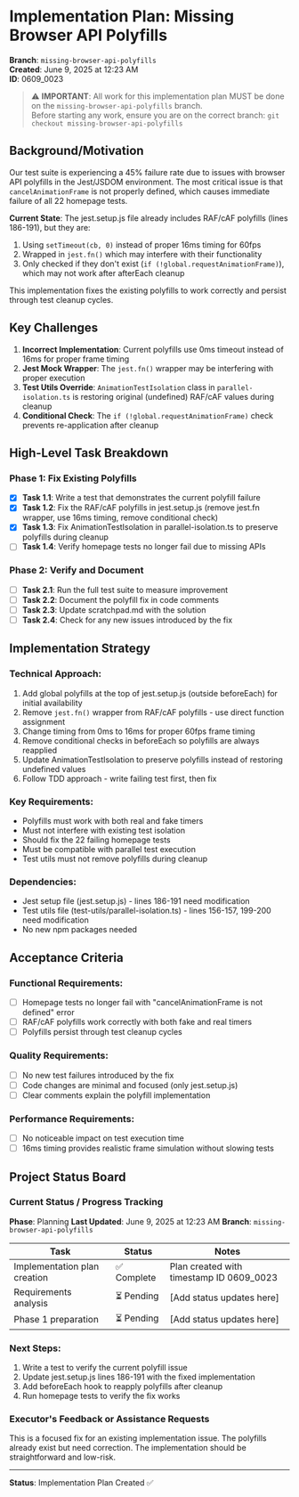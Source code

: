 # Implementation Plan: Missing Browser API Polyfills

**Branch**: `missing-browser-api-polyfills`  
**Created**: June 9, 2025 at 12:23 AM  
**ID**: 0609_0023

> ⚠️ **IMPORTANT**: All work for this implementation plan MUST be done on the `missing-browser-api-polyfills` branch.  
> Before starting any work, ensure you are on the correct branch: `git checkout missing-browser-api-polyfills`

## Background/Motivation

Our test suite is experiencing a 45% failure rate due to issues with browser API polyfills in the Jest/JSDOM environment. The most critical issue is that `cancelAnimationFrame` is not properly defined, which causes immediate failure of all 22 homepage tests.

**Current State**: The jest.setup.js file already includes RAF/cAF polyfills (lines 186-191), but they are:
1. Using `setTimeout(cb, 0)` instead of proper 16ms timing for 60fps
2. Wrapped in `jest.fn()` which may interfere with their functionality
3. Only checked if they don't exist (`if (!global.requestAnimationFrame)`), which may not work after afterEach cleanup

This implementation fixes the existing polyfills to work correctly and persist through test cleanup cycles.

## Key Challenges

1. **Incorrect Implementation**: Current polyfills use 0ms timeout instead of 16ms for proper frame timing
2. **Jest Mock Wrapper**: The `jest.fn()` wrapper may be interfering with proper execution
3. **Test Utils Override**: `AnimationTestIsolation` class in `parallel-isolation.ts` is restoring original (undefined) RAF/cAF values during cleanup
4. **Conditional Check**: The `if (!global.requestAnimationFrame)` check prevents re-application after cleanup

## High-Level Task Breakdown

### Phase 1: Fix Existing Polyfills
- [x] **Task 1.1**: Write a test that demonstrates the current polyfill failure
- [x] **Task 1.2**: Fix the RAF/cAF polyfills in jest.setup.js (remove jest.fn wrapper, use 16ms timing, remove conditional check)
- [x] **Task 1.3**: Fix AnimationTestIsolation in parallel-isolation.ts to preserve polyfills during cleanup
- [ ] **Task 1.4**: Verify homepage tests no longer fail due to missing APIs

### Phase 2: Verify and Document
- [ ] **Task 2.1**: Run the full test suite to measure improvement
- [ ] **Task 2.2**: Document the polyfill fix in code comments
- [ ] **Task 2.3**: Update scratchpad.md with the solution
- [ ] **Task 2.4**: Check for any new issues introduced by the fix

## Implementation Strategy

### Technical Approach:
1. Add global polyfills at the top of jest.setup.js (outside beforeEach) for initial availability
2. Remove `jest.fn()` wrapper from RAF/cAF polyfills - use direct function assignment
3. Change timing from 0ms to 16ms for proper 60fps frame timing
4. Remove conditional checks in beforeEach so polyfills are always reapplied
5. Update AnimationTestIsolation to preserve polyfills instead of restoring undefined values
6. Follow TDD approach - write failing test first, then fix

### Key Requirements:
- Polyfills must work with both real and fake timers
- Must not interfere with existing test isolation
- Should fix the 22 failing homepage tests
- Must be compatible with parallel test execution
- Test utils must not remove polyfills during cleanup

### Dependencies:
- Jest setup file (jest.setup.js) - lines 186-191 need modification
- Test utils file (test-utils/parallel-isolation.ts) - lines 156-157, 199-200 need modification
- No new npm packages needed

## Acceptance Criteria

### Functional Requirements:
- [ ] Homepage tests no longer fail with "cancelAnimationFrame is not defined" error
- [ ] RAF/cAF polyfills work correctly with both fake and real timers
- [ ] Polyfills persist through test cleanup cycles

### Quality Requirements:
- [ ] No new test failures introduced by the fix
- [ ] Code changes are minimal and focused (only jest.setup.js)
- [ ] Clear comments explain the polyfill implementation

### Performance Requirements:
- [ ] No noticeable impact on test execution time
- [ ] 16ms timing provides realistic frame simulation without slowing tests

## Project Status Board

### Current Status / Progress Tracking
**Phase**: Planning
**Last Updated**: June 9, 2025 at 12:23 AM
**Branch**: `missing-browser-api-polyfills`

| Task | Status | Notes |
|------|--------|-------|
| Implementation plan creation | ✅ Complete | Plan created with timestamp ID 0609_0023 |
| Requirements analysis | ⏳ Pending | [Add status updates here] |
| Phase 1 preparation | ⏳ Pending | [Add status updates here] |

### Next Steps:
1. Write a test to verify the current polyfill issue
2. Update jest.setup.js lines 186-191 with the fixed implementation
3. Add beforeEach hook to reapply polyfills after cleanup
4. Run homepage tests to verify the fix works

### Executor's Feedback or Assistance Requests
This is a focused fix for an existing implementation issue. The polyfills already exist but need correction. The implementation should be straightforward and low-risk.

---

**Status**: Implementation Plan Created ✅
